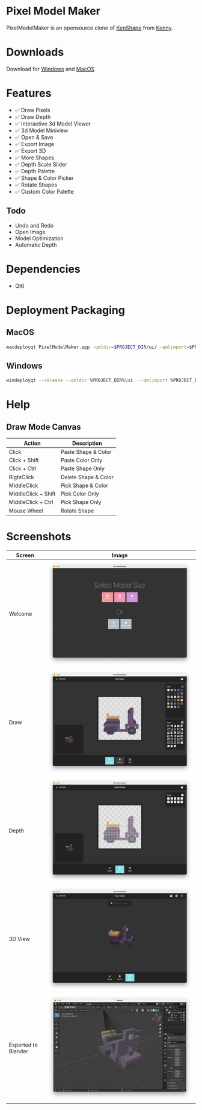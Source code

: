 # Pixel Model Maker
PixelModelMaker is an opensource clone of [KenShape](https://tools.kenney.nl/kenshape/) from [Kenny](https://kenney.nl/).

# Downloads
Download for [Windows](https://github.com/zaghaghi/pixel-model-maker/releases) and [MacOS](https://github.com/zaghaghi/pixel-model-maker/releases)

# Features

* ✅ Draw Pixels
* ✅ Draw Depth
* ✅ Interactive 3d Model Viewer
* ✅ 3d Model Miniview
* ✅ Open & Save
* ✅ Export Image
* ✅ Export 3D
* ✅ More Shapes
* ✅ Depth Scale Slider
* ✅ Depth Palette
* ✅ Shape & Color Picker
* ✅ Rotate Shapes
* ✅ Custom Color Palette

## Todo
* Undo and Redo
* Open Image
* Model Optimization
* Automatic Depth

# Dependencies
* Qt6

# Deployment Packaging
## MacOS
```bash
macdeployqt PixelModelMaker.app -qmldir=$PROJECT_DIR/ui/ -qmlimport=$PROJECT_DIR/ui/imports/ -dmg
```

## Windows
```bash
windeployqt --release --qmldir %PROJECT_DIR%\ui  --qmlimport %PROJECT_DIR%\ui\imports PixelModelMaker.exe
```

# Help
## Draw Mode Canvas
Action      | Description
------------|------------
Click       | Paste Shape & Color
Click + Shift | Paste Color Only
Click + Ctrl  | Paste Shape Only
RightClick  | Delete Shape & Color
MiddleClick | Pick Shape & Color
MiddleClick + Shift | Pick Color Only
MiddleClick + Ctrl | Pick Shape Only
Mouse Wheel | Rotate Shape

# Screenshots

Screen | Image
-------|:----:
Welcome| ![welcom-screen](screenshots/welcome.png)
Draw   | ![draw-mode](screenshots/draw-mode.png)
Depth  | ![depth-mode](screenshots/depth-mode.png)
3D View| ![view-mode](screenshots/3d-view-mode.png)
Exported to Blender| ![view-mode](screenshots/export-blender.png)